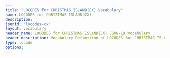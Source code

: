 ```yaml
---
title: "LOCODES for CHRISTMAS ISLAND(CX) Vocabulary"
name: LOCODES for CHRISTMAS ISLAND(CX) 
description: 
jsonid: "locodes-cx"
layout: vocabulary
header_name: LOCODES for CHRISTMAS ISLAND(CX) JSON-LD Vocabulary
header_description: Vocabulary Definition of LOCODES for CHRISTMAS ISLAND(CX) semantics in HTML format. JSON-LD format is available at [locodes-cx.jsonld](/vocabulary/locodes-cx.jsonld)
type: locode
options:
---
```

